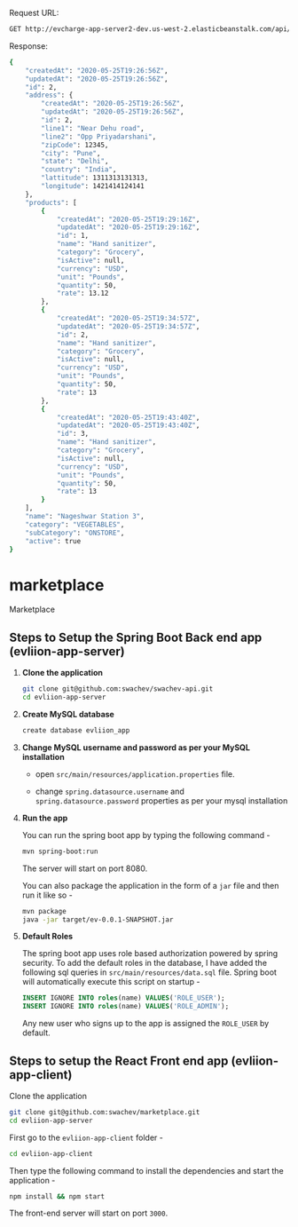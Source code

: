 Request URL:
```bash
GET http://evcharge-app-server2-dev.us-west-2.elasticbeanstalk.com/api/v1/store/2
```
Response:
```bash
{
    "createdAt": "2020-05-25T19:26:56Z",
    "updatedAt": "2020-05-25T19:26:56Z",
    "id": 2,
    "address": {
        "createdAt": "2020-05-25T19:26:56Z",
        "updatedAt": "2020-05-25T19:26:56Z",
        "id": 2,
        "line1": "Near Dehu road",
        "line2": "Opp Priyadarshani",
        "zipCode": 12345,
        "city": "Pune",
        "state": "Delhi",
        "country": "India",
        "lattitude": 1311313131313,
        "longitude": 1421414124141
    },
    "products": [
        {
            "createdAt": "2020-05-25T19:29:16Z",
            "updatedAt": "2020-05-25T19:29:16Z",
            "id": 1,
            "name": "Hand sanitizer",
            "category": "Grocery",
            "isActive": null,
            "currency": "USD",
            "unit": "Pounds",
            "quantity": 50,
            "rate": 13.12
        },
        {
            "createdAt": "2020-05-25T19:34:57Z",
            "updatedAt": "2020-05-25T19:34:57Z",
            "id": 2,
            "name": "Hand sanitizer",
            "category": "Grocery",
            "isActive": null,
            "currency": "USD",
            "unit": "Pounds",
            "quantity": 50,
            "rate": 13
        },
        {
            "createdAt": "2020-05-25T19:43:40Z",
            "updatedAt": "2020-05-25T19:43:40Z",
            "id": 3,
            "name": "Hand sanitizer",
            "category": "Grocery",
            "isActive": null,
            "currency": "USD",
            "unit": "Pounds",
            "quantity": 50,
            "rate": 13
        }
    ],
    "name": "Nageshwar Station 3",
    "category": "VEGETABLES",
    "subCategory": "ONSTORE",
    "active": true
}
```
# marketplace
Marketplace

## Steps to Setup the Spring Boot Back end app (evliion-app-server)

1. **Clone the application**

	```bash
	git clone git@github.com:swachev/swachev-api.git
	cd evliion-app-server
	```

2. **Create MySQL database**

	```bash
	create database evliion_app
	```

3. **Change MySQL username and password as per your MySQL installation**

	+ open `src/main/resources/application.properties` file.

	+ change `spring.datasource.username` and `spring.datasource.password` properties as per your mysql installation

4. **Run the app**

	You can run the spring boot app by typing the following command -

	```bash
	mvn spring-boot:run
	```

	The server will start on port 8080.

	You can also package the application in the form of a `jar` file and then run it like so -

	```bash
	mvn package
	java -jar target/ev-0.0.1-SNAPSHOT.jar
	```
5. **Default Roles**
	
	The spring boot app uses role based authorization powered by spring security. To add the default roles in the database, I have added the following sql queries in `src/main/resources/data.sql` file. Spring boot will automatically execute this script on startup -

	```sql
	INSERT IGNORE INTO roles(name) VALUES('ROLE_USER');
	INSERT IGNORE INTO roles(name) VALUES('ROLE_ADMIN');
	```

	Any new user who signs up to the app is assigned the `ROLE_USER` by default.

## Steps to setup the React Front end app (evliion-app-client)

Clone the application

```bash
git clone git@github.com:swachev/marketplace.git
cd evliion-app-server
```

First go to the `evliion-app-client` folder -

```bash
cd evliion-app-client
```

Then type the following command to install the dependencies and start the application -

```bash
npm install && npm start
```

The front-end server will start on port `3000`.
